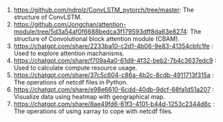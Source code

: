 1. https://github.com/ndrplz/ConvLSTM_pytorch/tree/master: The structure of ConvLSTM.
2. https://github.com/Jongchan/attention-module/tree/5d3a54af0f6688bedca3f179593dff8da63e8274: The structure of Convolutional block attention module (CBAM).
3. https://chatgpt.com/share/2233ba10-c2d1-4b06-9e83-41354cbfc1fe : Used to explore attention machanisms.
4. https://chatgpt.com/share/f709a4a0-61d9-4f32-beb2-7b4c3637edc9 : Used to calculate compute resource usage.
5. https://chatgpt.com/share/37c5c604-c86a-4b2c-8cdb-4911713f315a : The operations of netcdf files in Python.
6. https://chatgpt.com/share/e98e6610-6cdd-40db-9dcf-68fa1d51a207 : Visualize data using heatmap with geographical map.
7. https://chatgpt.com/share/8ae49fd6-61f3-4101-b44d-1253c2344d8c : The operations of using xarray to cope with netcdf files.
